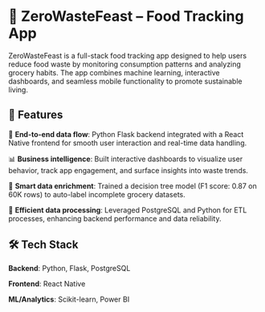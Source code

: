 # 🥦 ZeroWasteFeast – Food Tracking App
ZeroWasteFeast is a full-stack food tracking app designed to help users reduce food waste by monitoring consumption patterns and analyzing grocery habits. The app combines machine learning, interactive dashboards, and seamless mobile functionality to promote sustainable living.

## 🚀 Features
🔁 **End-to-end data flow**: Python Flask backend integrated with a React Native frontend for smooth user interaction and real-time data handling.

📊 **Business intelligence**: Built interactive dashboards to visualize user behavior, track app engagement, and surface insights into waste trends.

🧠 **Smart data enrichment**: Trained a decision tree model (F1 score: 0.87 on 60K rows) to auto-label incomplete grocery datasets.

💾 **Efficient data processing**: Leveraged PostgreSQL and Python for ETL processes, enhancing backend performance and data reliability.

## 🛠 Tech Stack
**Backend**: Python, Flask, PostgreSQL

**Frontend**: React Native

**ML/Analytics**: Scikit-learn, Power BI
